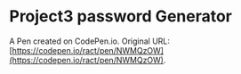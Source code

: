 # Project3 password Generator 

A Pen created on CodePen.io. Original URL: [https://codepen.io/ract/pen/NWMQzOW](https://codepen.io/ract/pen/NWMQzOW).

